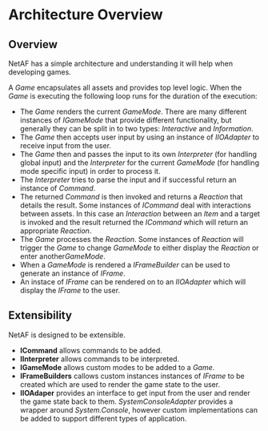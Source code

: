 # Architecture Overview

## Overview
NetAF has a simple architecture and understanding it will help when developing games.

A *Game* encapsulates all assets and provides top level logic. When the *Game* is executing the following loop runs for the duration of the execution:
* The *Game* renders the current *GameMode*. There are many different instances of *IGameMode* that provide different functionality, but generally they can be split in to two types: *Interactive* and *Information*.
* The *Game* then accepts user input by using an instance of *IIOAdapter* to receive input from the user.
* The *Game* then and passes the input to its own *Interpreter* (for handling global input) and the *Interpreter* for the current *GameMode* (for handling mode specific input) in order to process it.
* The *Interpreter* tries to parse the input and if successful return an instance of *Command*.
* The returned *Command* is then invoked and returns a *Reaction* that details the result. Some instances of *ICommand* deal with interactions between assets. In this case an *Interaction* between an *Item* and a target is invoked and the result returned the *ICommand* which will return an appropriate *Reaction*.
* The *Game* processes the *Reaction*. Some instances of *Reaction* will trigger the *Game* to change *GameMode* to either display the *Reaction* or enter another*GameMode*.
* When a *GameMode* is rendered a *IFrameBuilder* can be used to generate an instance of *IFrame*.
* An instace of *IFrame* can be rendered on to an *IIOAdapter* which will display the *IFrame* to the user.

## Extensibility
NetAF is designed to be extensible.

* **ICommand** allows commands to be added.
* **IInterpreter** allows commands to be interpreted.
* **IGameMode** allows custom modes to be added to a *Game*.
* **IFrameBuilders** callows custom instances instances of *IFrame* to be created which are used to render the game state to the user.
* **IIOAdaper** provides an interface to get input from the user and render the game state back to them. *SystemConsoleAdapter* provides a wrapper around *System.Console*, however custom implementations can be added to support different types of application.
